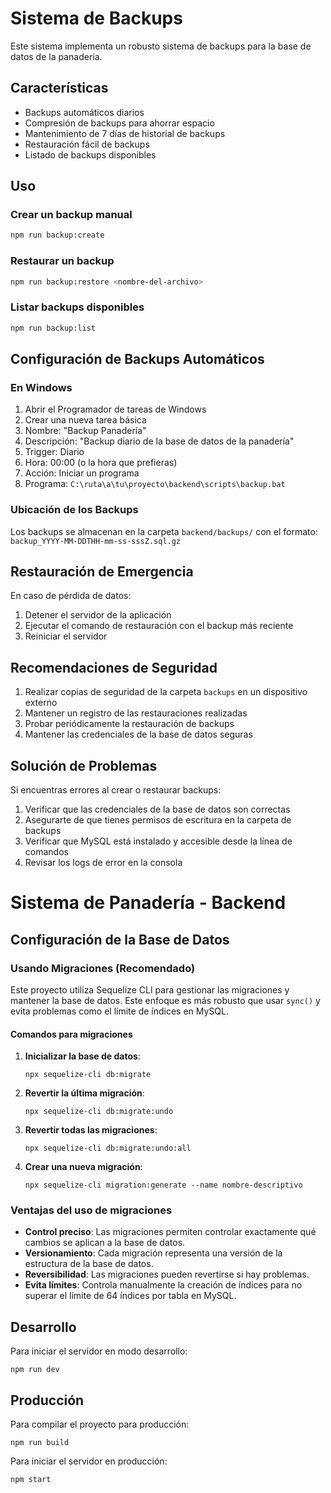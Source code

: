 # Sistema de Backups

Este sistema implementa un robusto sistema de backups para la base de datos de la panadería.

## Características

- Backups automáticos diarios
- Compresión de backups para ahorrar espacio
- Mantenimiento de 7 días de historial de backups
- Restauración fácil de backups
- Listado de backups disponibles

## Uso

### Crear un backup manual

```bash
npm run backup:create
```

### Restaurar un backup

```bash
npm run backup:restore <nombre-del-archivo>
```

### Listar backups disponibles

```bash
npm run backup:list
```

## Configuración de Backups Automáticos

### En Windows

1. Abrir el Programador de tareas de Windows
2. Crear una nueva tarea básica
3. Nombre: "Backup Panadería"
4. Descripción: "Backup diario de la base de datos de la panadería"
5. Trigger: Diario
6. Hora: 00:00 (o la hora que prefieras)
7. Acción: Iniciar un programa
8. Programa: `C:\ruta\a\tu\proyecto\backend\scripts\backup.bat`

### Ubicación de los Backups

Los backups se almacenan en la carpeta `backend/backups/` con el formato:
`backup_YYYY-MM-DDTHH-mm-ss-sssZ.sql.gz`

## Restauración de Emergencia

En caso de pérdida de datos:

1. Detener el servidor de la aplicación
2. Ejecutar el comando de restauración con el backup más reciente
3. Reiniciar el servidor

## Recomendaciones de Seguridad

1. Realizar copias de seguridad de la carpeta `backups` en un dispositivo externo
2. Mantener un registro de las restauraciones realizadas
3. Probar periódicamente la restauración de backups
4. Mantener las credenciales de la base de datos seguras

## Solución de Problemas

Si encuentras errores al crear o restaurar backups:

1. Verificar que las credenciales de la base de datos son correctas
2. Asegurarte de que tienes permisos de escritura en la carpeta de backups
3. Verificar que MySQL está instalado y accesible desde la línea de comandos
4. Revisar los logs de error en la consola

# Sistema de Panadería - Backend

## Configuración de la Base de Datos

### Usando Migraciones (Recomendado)

Este proyecto utiliza Sequelize CLI para gestionar las migraciones y mantener la base de datos. Este enfoque es más robusto que usar `sync()` y evita problemas como el límite de índices en MySQL.

#### Comandos para migraciones

1. **Inicializar la base de datos**:
   ```
   npx sequelize-cli db:migrate
   ```

2. **Revertir la última migración**:
   ```
   npx sequelize-cli db:migrate:undo
   ```

3. **Revertir todas las migraciones**:
   ```
   npx sequelize-cli db:migrate:undo:all
   ```

4. **Crear una nueva migración**:
   ```
   npx sequelize-cli migration:generate --name nombre-descriptivo
   ```

### Ventajas del uso de migraciones

- **Control preciso**: Las migraciones permiten controlar exactamente qué cambios se aplican a la base de datos.
- **Versionamiento**: Cada migración representa una versión de la estructura de la base de datos.
- **Reversibilidad**: Las migraciones pueden revertirse si hay problemas.
- **Evita límites**: Controla manualmente la creación de índices para no superar el límite de 64 índices por tabla en MySQL.

## Desarrollo

Para iniciar el servidor en modo desarrollo:

```
npm run dev
```

## Producción

Para compilar el proyecto para producción:

```
npm run build
```

Para iniciar el servidor en producción:

```
npm start
``` 